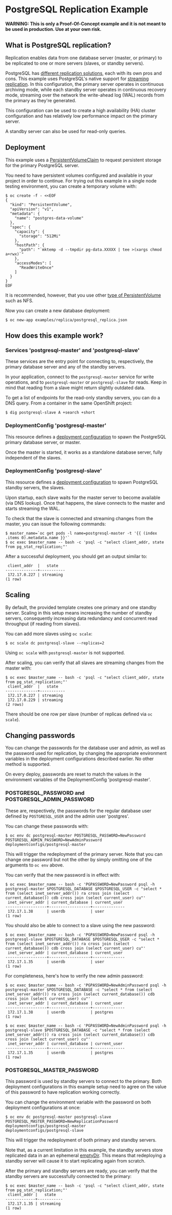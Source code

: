 # PostgreSQL Replication Example

**WARNING: This is only a Proof-Of-Concept example and it is not meant to be used in
production. Use at your own risk.**

## What is PostgreSQL replication?

Replication enables data from one database server (master, or primary) to be
replicated to one or more servers (slaves, or standby servers).

PostgreSQL has [different replication solutions](http://www.postgresql.org/docs/9.2/static/different-replication-solutions.html),
each with its own pros and cons.
This example uses PostgreSQL's native support for [streaming replication](http://www.postgresql.org/docs/9.2/static/warm-standby.html).
In this configuration, the primary server operates in continuous archiving mode,
while each standby server operates in continuous recovery mode, streaming over
the network the write-ahead log (WAL) records from the primary as they're
generated.

This configuration can be used to create a high availability (HA) cluster
configuration and has relatively low performance impact on the primary server.

A standby server can also be used for read-only queries.

## Deployment

This example uses a [PersistentVolumeClaim](https://docs.openshift.org/latest/architecture/additional_concepts/storage.html#persistent-volume-claims)
to request persistent storage for the primary PostgreSQL server.

You need to have persistent volumes configured and available in your project in
order to continue. For trying out this example in a single node testing
environment, you can create a temporary volume with:

```
$ oc create -f - <<EOF
{
  "kind": "PersistentVolume",
  "apiVersion": "v1",
  "metadata": {
    "name": "postgres-data-volume"
  },
  "spec": {
    "capacity": {
      "storage": "512Mi"
    },
    "hostPath": {
      "path": "`mktemp -d --tmpdir pg-data.XXXXX | tee >(xargs chmod a+rwx)`"
    },
    "accessModes": [
      "ReadWriteOnce"
    ]
  }
}
EOF
```

It is recommended, however, that you use other [type of PersistentVolume](https://docs.openshift.org/latest/architecture/additional_concepts/storage.html#types-of-persistent-volumes)
such as NFS.

Now you can create a new database deployment:

```
$ oc new-app examples/replica/postgresql_replica.json
```

## How does this example work?

### Services 'postgresql-master' and 'postgresql-slave'

These services are the entry point for connecting to, respectively, the primary
database server and any of the standby servers.

In your application, connect to the `postgresql-master` service for write operations, and to `postgresql-master` or `postgresql-slave` for reads.
Keep in mind that reading from a slave might return slightly outdated data.

To get a list of endpoints for the read-only standby servers, you can do a DNS
query. From a container in the same OpenShift project:

```
$ dig postgresql-slave A +search +short
```

### DeploymentConfig 'postgresql-master'

This resource defines a [deployment configuration](https://docs.openshift.org/latest/architecture/core_concepts/deployments.html#deployments-and-deployment-configurations)
to spawn the PostgreSQL primary database server, or master.

Once the master is started, it works as a standalone database server, fully
independent  of the slaves.

### DeploymentConfig 'postgresql-slave'

This resource defines a [deployment configuration](https://docs.openshift.org/latest/architecture/core_concepts/deployments.html#deployments-and-deployment-configurations)
to spawn PostgreSQL standby servers, the slaves.

Upon startup, each slave waits for the master server to become available (via
DNS lookup). Once that happens, the slave connects to the master and starts
streaming the WAL.

To check that the slave is connected and streaming changes from the master,
you can issue the following commands:

```
$ master_name=`oc get pods -l name=postgresql-master -t '{{ (index .items 0).metadata.name }}'`
$ oc exec $master_name -- bash -c 'psql -c "select client_addr, state from pg_stat_replication;"'
```

After a successful deployment, you should get an output similar to:

```
 client_addr  |   state
--------------+-----------
 172.17.0.227 | streaming
(1 row)
```

## Scaling

By default, the provided template creates one primary and one standby server.
Scaling in this setup means increasing the number of standby servers,
consequently increasing data redundancy and concurrent read throughput (if
reading from slaves).

You can add more slaves using `oc scale`:

```
$ oc scale dc postgresql-slave --replicas=2
```

Using `oc scale` with `postgresql-master` is not supported.

After scaling, you can verify that all slaves are streaming changes from the
master with:

```
$ oc exec $master_name -- bash -c 'psql -c "select client_addr, state from pg_stat_replication;"'
 client_addr  |   state
--------------+-----------
 172.17.0.227 | streaming
 172.17.0.229 | streaming
(2 rows)
```

There should be one row per slave (number of replicas defined via `oc scale`).

## Changing passwords

You can change the passwords for the database user and admin, as well as the
password used for replication, by changing the appropriate environment variables
in the deployment configurations described earlier.
No other method is supported.

On every deploy, passwords are reset to match the values in the environment
variables of the DeploymentConfig 'postgresql-master'.

### POSTGRESQL_PASSWORD and POSTGRESQL_ADMIN_PASSWORD

These are, respectively, the passwords for the regular database user defined
by `POSTGRESQL_USER` and the admin user 'postgres'.

You can change these passwords with:

```
$ oc env dc postgresql-master POSTGRESQL_PASSWORD=NewPassword POSTGRESQL_ADMIN_PASSWORD=NewAdminPassword
deploymentconfigs/postgresql-master
```

This will trigger the redeployment of the primary server.
Note that you can change one password but not the other by simply omitting one
of the arguments to `oc env` above.

You can verify that the new password is in effect with:

```
$ oc exec $master_name -- bash -c 'PGPASSWORD=NewPassword psql -h postgresql-master $POSTGRESQL_DATABASE $POSTGRESQL_USER -c "select * from (select inet_server_addr()) ra cross join (select current_database()) cdb cross join (select current_user) cu"'
 inet_server_addr | current_database | current_user
------------------+------------------+--------------
 172.17.1.38      | userdb           | user
(1 row)
```

You should also be able to connect to a slave using the new password:

```
$ oc exec $master_name -- bash -c 'PGPASSWORD=NewPassword psql -h postgresql-slave $POSTGRESQL_DATABASE $POSTGRESQL_USER -c "select * from (select inet_server_addr()) ra cross join (select current_database()) cdb cross join (select current_user) cu"'
 inet_server_addr | current_database | current_user
------------------+------------------+--------------
 172.17.1.35      | userdb           | user
(1 row)
```

For completeness, here's how to verify the new admin password:

```
$ oc exec $master_name -- bash -c 'PGPASSWORD=NewAdminPassword psql -h postgresql-master $POSTGRESQL_DATABASE -c "select * from (select inet_server_addr()) ra cross join (select current_database()) cdb cross join (select current_user) cu"'
 inet_server_addr | current_database | current_user
------------------+------------------+--------------
 172.17.1.38      | userdb           | postgres
(1 row)
```

```
$ oc exec $master_name -- bash -c 'PGPASSWORD=NewAdminPassword psql -h postgresql-slave $POSTGRESQL_DATABASE -c "select * from (select inet_server_addr()) ra cross join (select current_database()) cdb cross join (select current_user) cu"'
 inet_server_addr | current_database | current_user
------------------+------------------+--------------
 172.17.1.35      | userdb           | postgres
(1 row)
```

### POSTGRESQL_MASTER_PASSWORD

This password is used by standby servers to connect to the primary. Both
deployment configurations in this example setup need to agree on the value of
this password to have replication working correctly.

You can change the environment variable with the password on both deployment
configurations at once:

```
$ oc env dc postgresql-master postgresql-slave POSTGRESQL_MASTER_PASSWORD=NewReplicationPassword
deploymentconfigs/postgresql-master
deploymentconfigs/postgresql-slave
```

This will trigger the redeployment of both primary and standby servers.

Note that, as a current limitation in this example, the standby servers store
replicated data in an an ephemeral [emptyDir](https://docs.openshift.org/latest/dev_guide/volumes.html).
This means that redeploying a standby server will cause it to start replicating
again from scratch.

After the primary and standby servers are ready, you can verify that the standby
servers are successfully connected to the primary:

```
$ oc exec $master_name -- bash -c 'psql -c "select client_addr, state from pg_stat_replication;"'
 client_addr |   state
-------------+-----------
 172.17.1.35 | streaming
(1 row)
```
